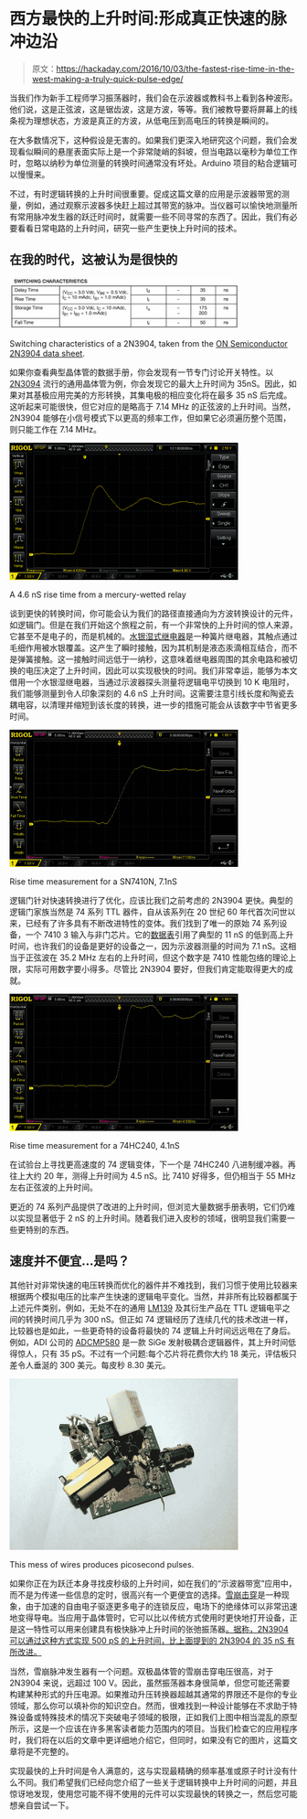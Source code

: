 # 西方最快的上升时间:形成真正快速的脉冲边沿

> 原文：<https://hackaday.com/2016/10/03/the-fastest-rise-time-in-the-west-making-a-truly-quick-pulse-edge/>

当我们作为新手工程师学习振荡器时，我们会在示波器或教科书上看到各种波形。他们说，这是正弦波，这是锯齿波，这是方波，等等。我们被教导要将屏幕上的线条视为理想状态，方波是真正的方波，从低电压到高电压的转换是瞬间的。

在大多数情况下，这种假设是无害的。如果我们更深入地研究这个问题，我们会发现看似瞬间的悬崖表面实际上是一个非常陡峭的斜坡，但当电路以毫秒为单位工作时，忽略以纳秒为单位测量的转换时间通常没有坏处。Arduino 项目的粘合逻辑可以慢慢来。

不过，有时逻辑转换的上升时间很重要。促成这篇文章的应用是示波器带宽的测量，例如，通过观察示波器多快赶上超过其带宽的脉冲。当仪器可以愉快地测量所有常用脉冲发生器的跃迁时间时，就需要一些不同寻常的东西了。因此，我们有必要看看日常电路的上升时间，研究一些产生更快上升时间的技术。

## 在我的时代，这被认为是很快的

[![Switching characteristics of a 2N3904, taken from the ON Semiconductor 2N3904 data sheet.](img/ea4a68d67febfcac878df86dcf64bfe6.png)](https://hackaday.com/wp-content/uploads/2016/09/2n3904-rise-time.jpg)

Switching characteristics of a 2N3904, taken from the [ON Semiconductor 2N3904 data sheet](http://www.onsemi.com/pub_link/Collateral/2N3903-D.PDF).

如果你查看典型晶体管的数据手册，你会发现有一节专门讨论开关特性。以 [2N3094](http://hackaday.com/2016/04/26/pillaging-the-wealth-of-information-in-a-datasheet/) 流行的通用晶体管为例，你会发现它的最大上升时间为 35nS。因此，如果对其基极应用完美的方形转换，其集电极的相应变化将在最多 35 nS 后完成。这听起来可能很快，但它对应的是略高于 7.14 MHz 的正弦波的上升时间。当然，2N3904 能够在小信号模式下以更高的频率工作，但如果它必须遍历整个范围，则只能工作在 7.14 MHz。

[![A 4.6 nS rise time from a mercury-wetted relay](img/f97cc834ec974d5fe7460ec42618252d.png)](https://hackaday.com/wp-content/uploads/2016/09/ds1z_quickprint7.png)

A 4.6 nS rise time from a mercury-wetted relay

谈到更快的转换时间，你可能会认为我们的路径直接通向为方波转换设计的元件，如逻辑门。但是在我们开始这个旅程之前，有一个非常快的上升时间的惊人来源，它甚至不是电子的，而是机械的。[水银湿式继电器](https://en.wikipedia.org/wiki/Mercury-wetted_relay)是一种簧片继电器，其触点通过毛细作用被水银覆盖。这产生了瞬时接触，因为其机制是液态汞滴相互结合，而不是弹簧接触。这一接触时间远低于一纳秒，这意味着继电器周围的其余电路和被切换的电压决定了上升时间，因此可以实现极快的时间。我们非常幸运，能够为本文借用一个水银湿继电器，当通过示波器探头测量将逻辑电平切换到 10 K 电阻时，我们能够测量到令人印象深刻的 4.6 nS 上升时间。这需要注意引线长度和陶瓷去耦电容，以清理并缩短到该长度的转换，进一步的措施可能会从该数字中节省更多时间。

[![Rise time measurement for a SN7410N, 7.1nS](img/bfdb6d5a2326de58cb78e98de35002dd.png)](https://hackaday.com/wp-content/uploads/2016/09/7410rise.png)

Rise time measurement for a SN7410N, 7.1nS

逻辑门针对快速转换进行了优化，应该比我们之前考虑的 2N3904 更快。典型的逻辑门家族当然是 74 系列 TTL 器件，自从该系列在 20 世纪 60 年代首次问世以来，已经有了许多具有不断改进特性的变体。我们找到了唯一的原始 74 系列设备，一个 7410 3 输入与非门芯片。它的[数据表](http://www.ti.com/general/docs/lit/getliterature.tsp?genericPartNumber=SN74LS10&fileType=pdf)引用了典型的 11 nS 的低到高上升时间，也许我们的设备是更好的设备之一，因为示波器测量的时间为 7.1 nS。这相当于正弦波在 35.2 MHz 左右的上升时间，但这个数字是 7410 性能包络的理论上限，实际可用数字要小得多。尽管比 2N3904 要好，但我们肯定能取得更大的成就。

[![Rise time measurement for a 74HC240, 4.1nS](img/3481154424d29627793857db7bec3b88.png)](https://hackaday.com/wp-content/uploads/2016/09/74hc240rise.png)

Rise time measurement for a 74HC240, 4.1nS

在试验台上寻找更高速度的 74 逻辑变体，下一个是 74HC240 八进制缓冲器。再往上大约 20 年，测得上升时间为 4.5 nS。比 7410 好得多，但仍相当于 55 MHz 左右正弦波的上升时间。

更近的 74 系列产品提供了改进的上升时间，但浏览大量数据手册表明，它们仍难以实现显著低于 2 nS 的上升时间。随着我们进入皮秒的领域，很明显我们需要一些更特别的东西。

## 速度并不便宜…是吗？

其他针对非常快速的电压转换而优化的器件并不难找到，我们习惯于使用比较器来根据两个模拟电压的比率产生快速的逻辑电平变化。当然，并非所有比较器都属于上述元件类别，例如，无处不在的通用 [LM139](http://www.ti.com/general/docs/lit/getliterature.tsp?genericPartNumber=lm139&fileType=pdf) 及其衍生产品在 TTL 逻辑电平之间的转换时间几乎为 300 nS。但正如 74 逻辑经历了连续几代的技术改进一样，比较器也是如此，一些更奇特的设备将最快的 74 逻辑上升时间远远甩在了身后。例如，ADI 公司的 [ADCMP580](http://www.analog.com/media/en/technical-documentation/data-sheets/ADCMP580_581_582.pdf) 是一款 SiGe 发射极耦合逻辑器件，其上升时间低得惊人，只有 35 pS。不过有一个问题:每个芯片将花费你大约 18 美元，评估板只差令人垂涎的 300 美元。每皮秒 8.30 美元。

[![This mess of wires produces picosecond pulses. ](img/137082e80d8d35b1ab1d5346fcf28f82.png)](https://hackaday.com/wp-content/uploads/2016/09/homemade-avalanche-pulse-generator.jpg)

This mess of wires produces picosecond pulses.

如果你正在为跃迁本身寻找皮秒级的上升时间，如在我们的“示波器带宽”应用中，而不是为传递一些信息的定时，很高兴有一个更便宜的选择。[雪崩击穿](https://en.wikipedia.org/wiki/Avalanche_breakdown)是一种现象，由于加速的自由电子驱逐更多电子的连锁反应，电场下的绝缘体可以非常迅速地变得导电。当应用于晶体管时，它可以比以传统方式使用时更快地打开设备，正是这一特性可以用来创建具有极快脉冲上升时间的张弛振荡器[。据称，2N3904 可以通过这种方式实现 500 pS 的上升时间，比上面提到的 2N3904 的 35 nS 有所改进。](http://hackaday.com/2013/08/06/avalanche-pulse-generator-design/)

当然，雪崩脉冲发生器有一个问题。双极晶体管的雪崩击穿电压很高，对于 2N3904 来说，远超过 100 V。因此，虽然振荡器本身很简单，但您可能还需要构建某种形式的升压电源。如果推动升压转换器超越其通常的界限还不是你的专业领域，那么你可以填补你的知识空白。然而，很难找到一种设计能够在不求助于特殊设备或特殊技术的情况下突破电子领域的极限，正如我们上图中相当混乱的原型所示，这是一个应该在许多黑客读者能力范围内的项目。当我们检查它的应用程序时，我们将在以后的文章中更详细地介绍它，但同时，如果没有它的图片，这篇文章将是不完整的。

实现最快的上升时间是令人满意的，这与实现最精确的频率基准或原子时计没有什么不同。我们希望我们已经向您介绍了一些关于逻辑转换中上升时间的问题，并且惊讶地发现，使用您可能不得不使用的元件可以实现最快的转换之一，然后您可能想亲自尝试一下。